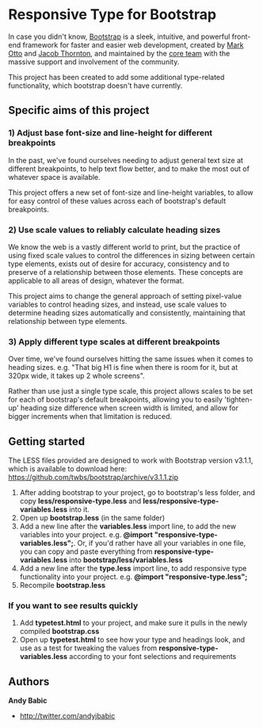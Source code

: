 # Responsive Type for Bootstrap

In case you didn't know, [Bootstrap](http://getbootstrap.com) is a sleek, intuitive, and powerful front-end framework for faster and easier web development, created by [Mark Otto](http://twitter.com/mdo) and [Jacob Thornton](http://twitter.com/fat), and maintained by the [core team](https://github.com/twbs?tab=members) with the massive support and involvement of the community.

This project has been created to add some additional type-related functionality, which bootstrap doesn't have currently.

## Specific aims of this project

### 1) Adjust base font-size and line-height for different breakpoints

In the past, we've found ourselves needing to adjust general text size at different breakpoints, to help text flow better, and to make the most out of whatever space is available. 

This project offers a new set of font-size and line-height variables, to allow for easy control of these values across each of bootstrap's default breakpoints.

### 2) Use scale values to reliably calculate heading sizes

We know the web is a vastly different world to print, but the practice of using fixed scale values to control the differences in sizing between certain type elements, exists out of desire for accuracy, consistency and to preserve of a relationship between those elements. These concepts are applicable to all areas of design, whatever the format. 

This project aims to change the general approach of setting pixel-value variables to control heading sizes, and instead, use scale values to determine heading sizes automatically and consistently, maintaining that relationship between type elements.

### 3) Apply different type scales at different breakpoints

Over time, we've found ourselves hitting the same issues when it comes to heading sizes. e.g. "That big H1 is fine when there is room for it, but at 320px wide, it takes up 2 whole screens". 

Rather than use just a single type scale, this project allows scales to be set for each of bootstrap's default breakpoints, allowing you to easily 'tighten-up' heading size difference when screen width is limited, and allow for bigger increments when that limitation is reduced.

## Getting started

The LESS files provided are designed to work with Bootstrap version v3.1.1, which is available to download here:
<https://github.com/twbs/bootstrap/archive/v3.1.1.zip>

1. After adding bootstrap to your project, go to bootstrap's less folder, and copy **less/responsive-type.less** and **less/responsive-type-variables.less** into it.
2. Open up **bootstrap.less** (in the same folder)
3. Add a new line after the **variables.less** import line, to add the new variables into your project. e.g. **@import "responsive-type-variables.less";**. Or, if you'd rather have all your variables in one file, you can copy and paste everything from **responsive-type-variables.less** into **bootstrap/less/variables.less** 
4. Add a new line after the **type.less** import line, to add responsive type functionality into your project. e.g. **@import "responsive-type.less";**
5. Recompile **bootstrap.less**

### If you want to see results quickly

1. Add **typetest.html** to your project, and make sure it pulls in the newly compiled **bootstrap.css**
2. Open up **typetest.html** to see how your type and headings look, and use as a test for tweaking the values from **responsive-type-variables.less** according to your font selections and requirements


## Authors

**Andy Babic**

- <http://twitter.com/andyjbabic>
